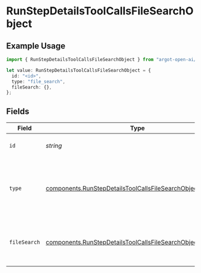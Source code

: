 # RunStepDetailsToolCallsFileSearchObject

## Example Usage

```typescript
import { RunStepDetailsToolCallsFileSearchObject } from "argot-open-ai/models/components";

let value: RunStepDetailsToolCallsFileSearchObject = {
  id: "<id>",
  type: "file_search",
  fileSearch: {},
};
```

## Fields

| Field                                                                                                                                        | Type                                                                                                                                         | Required                                                                                                                                     | Description                                                                                                                                  |
| -------------------------------------------------------------------------------------------------------------------------------------------- | -------------------------------------------------------------------------------------------------------------------------------------------- | -------------------------------------------------------------------------------------------------------------------------------------------- | -------------------------------------------------------------------------------------------------------------------------------------------- |
| `id`                                                                                                                                         | *string*                                                                                                                                     | :heavy_check_mark:                                                                                                                           | The ID of the tool call object.                                                                                                              |
| `type`                                                                                                                                       | [components.RunStepDetailsToolCallsFileSearchObjectType](../../models/components/runstepdetailstoolcallsfilesearchobjecttype.md)             | :heavy_check_mark:                                                                                                                           | The type of tool call. This is always going to be `file_search` for this type of tool call.                                                  |
| `fileSearch`                                                                                                                                 | [components.RunStepDetailsToolCallsFileSearchObjectFileSearch](../../models/components/runstepdetailstoolcallsfilesearchobjectfilesearch.md) | :heavy_check_mark:                                                                                                                           | For now, this is always going to be an empty object.                                                                                         |